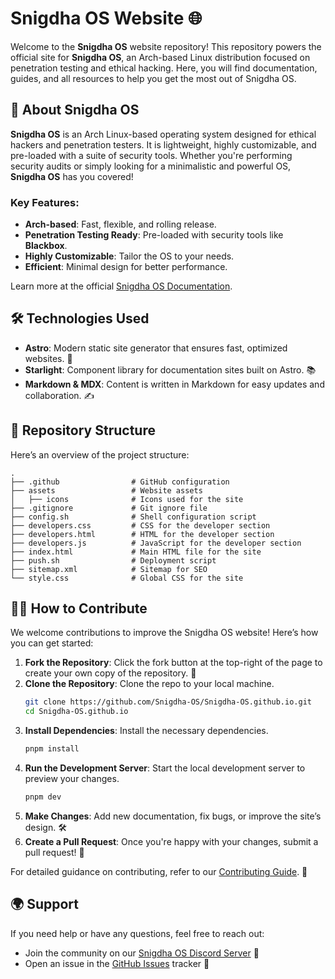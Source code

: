 # Snigdha OS Website 🌐

Welcome to the **Snigdha OS** website repository! This repository powers the official site for **Snigdha OS**, an Arch-based Linux distribution focused on penetration testing and ethical hacking. Here, you will find documentation, guides, and all resources to help you get the most out of Snigdha OS.

## 🚀 About Snigdha OS

**Snigdha OS** is an Arch Linux-based operating system designed for ethical hackers and penetration testers. It is lightweight, highly customizable, and pre-loaded with a suite of security tools. Whether you're performing security audits or simply looking for a minimalistic and powerful OS, **Snigdha OS** has you covered!

### Key Features:
- **Arch-based**: Fast, flexible, and rolling release.
- **Penetration Testing Ready**: Pre-loaded with security tools like **Blackbox**.
- **Highly Customizable**: Tailor the OS to your needs.
- **Efficient**: Minimal design for better performance.

Learn more at the official [Snigdha OS Documentation](https://snigdhaos.org).

## 🛠️ Technologies Used

- **Astro**: Modern static site generator that ensures fast, optimized websites. 🚀
- **Starlight**: Component library for documentation sites built on Astro. 📚
- **Markdown & MDX**: Content is written in Markdown for easy updates and collaboration. ✍️

## 📂 Repository Structure

Here’s an overview of the project structure:
```
.
├── .github                # GitHub configuration
├── assets                 # Website assets
│   ├── icons              # Icons used for the site
├── .gitignore             # Git ignore file
├── config.sh              # Shell configuration script
├── developers.css         # CSS for the developer section
├── developers.html        # HTML for the developer section
├── developers.js          # JavaScript for the developer section
├── index.html             # Main HTML file for the site
├── push.sh                # Deployment script
├── sitemap.xml            # Sitemap for SEO
└── style.css              # Global CSS for the site
```
## 🧑‍💻 How to Contribute

We welcome contributions to improve the Snigdha OS website! Here’s how you can get started:

1. **Fork the Repository**: Click the fork button at the top-right of the page to create your own copy of the repository. 🍴
2. **Clone the Repository**: Clone the repo to your local machine.
   ```bash
   git clone https://github.com/Snigdha-OS/Snigdha-OS.github.io.git
   cd Snigdha-OS.github.io
   ```
3. **Install Dependencies**: Install the necessary dependencies.
   ```bash
   pnpm install
   ```
4. **Run the Development Server**: Start the local development server to preview your changes.
   ```bash
   pnpm dev
   ```
5. **Make Changes**: Add new documentation, fix bugs, or improve the site’s design. 🛠️
6. **Create a Pull Request**: Once you're happy with your changes, submit a pull request! 🚀

For detailed guidance on contributing, refer to our [Contributing Guide](https://github.com/Snigdha-OS/Snigdha-OS.github.io/blob/main/CONTRIBUTING.md). 🤝

## 🌍 Support

If you need help or have any questions, feel free to reach out:
- Join the community on our [Snigdha OS Discord Server](https://discord.gg/snigdhaos) 💬
- Open an issue in the [GitHub Issues](https://github.com/Snigdha-OS/Snigdha-OS.github.io/issues) tracker 🐞